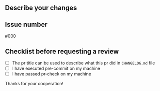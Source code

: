 ## Describe your changes

## Issue number

#000

## Checklist before requesting a review
- [ ] The pr title can be used to describe what this pr did in `CHANGELOG.md` file
- [ ] I have executed pre-commit on my machine
- [ ] I have passed pr-check on my machine

Thanks for your cooperation!
